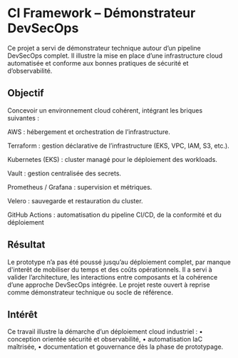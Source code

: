 # CI Framework – Démonstrateur DevSecOps
Ce projet a servi de démonstrateur technique autour d’un pipeline DevSecOps complet.
Il illustre la mise en place d’une infrastructure cloud automatisée et conforme aux bonnes pratiques de sécurité et d’observabilité.
## Objectif
Concevoir un environnement cloud cohérent, intégrant les briques suivantes :

AWS : hébergement et orchestration de l’infrastructure.

Terraform : gestion déclarative de l’infrastructure (EKS, VPC, IAM, S3, etc.).

Kubernetes (EKS) : cluster managé pour le déploiement des workloads.

Vault : gestion centralisée des secrets.

Prometheus / Grafana : supervision et métriques.

Velero : sauvegarde et restauration du cluster.

GitHub Actions : automatisation du pipeline CI/CD, de la conformité et du déploiement


## Résultat

Le prototype n’a pas été poussé jusqu’au déploiement complet, par manque d'interêt de mobiliser du temps et des coûts opérationnels.
Il a servi à valider l’architecture, les interactions entre composants et la cohérence d’une approche DevSecOps intégrée.
Le projet reste ouvert à reprise comme démonstrateur technique ou socle de référence.

## Intérêt

Ce travail illustre la démarche d’un déploiement cloud industriel :
	•	conception orientée sécurité et observabilité,
	•	automatisation IaC maîtrisée,
	•	documentation et gouvernance dès la phase de prototypage.
